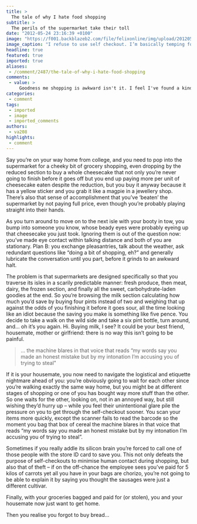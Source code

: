 ```yaml
---
title: >
  The tale of why I hate food shopping
subtitle: >
  The perils of the supermarket take their toll
date: "2012-05-24 23:16:39 +0100"
image: "https://f001.backblazeb2.com/file/felixonline/img/upload/201205250016-mc4509-self-checkout.jpg"
image_caption: "I refuse to use self checkout. I’m basically temping for free by PLEASE REMOVE ITEM FROM BAGGING ARE"
headline: true
featured: true
imported: true
aliases:
 - /comment/2487/the-tale-of-why-i-hate-food-shopping
comments:
 - value: >
     Goodness me shopping is awkward isn't it. I feel I've found a kindred spirit.
categories:
 - comment
tags:
 - imported
 - image
 - imported_comments
authors:
 - va208
highlights:
 - comment
---
```


Say you’re on your way home from college, and you need to pop into the supermarket for a cheeky bit of grocery shopping, even dropping by the reduced section to buy a whole cheesecake that not only you’re never going to finish before it goes off but you end up paying more per unit of cheesecake eaten despite the reduction, but you buy it anyway because it has a yellow sticker and you grab it like a magpie in a jewellery shop. There’s also that sense of accomplishment that you’ve ‘beaten’ the supermarket by not paying full price, even though you’re probably playing straight into their hands.

As you turn around to move on to the next isle with your booty in tow, you bump into someone you know, whose beady eyes were probably eyeing up that cheesecake you just took. Ignoring them is out of the question now: you’ve made eye contact within talking distance and both of you are stationary. Plan B: you exchange pleasantries, talk about the weather, ask redundant questions like “doing a bit of shopping, eh?” and generally lubricate the conversation until you part, before it grinds to an awkward halt.

The problem is that supermarkets are designed specifically so that you traverse its isles in a scarily predictable manner: fresh produce, then meat, dairy, the frozen section, and finally all the sweet, carbohydrate-laden goodies at the end. So you’re browsing the milk section calculating how much you’d save by buying four pints instead of two and weighing that up against the odds of you finishing it before it goes sour, all the time looking like an idiot because the saving you make is something like five pence. You decide to take a walk on the wild side and take a six pint bottle, turn around, and… oh it’s you again. Hi. Buying milk, I see? It could be your best friend, housemate, mother or girlfriend: there is no way this isn’t going to be painful.

> ... the machine blares in that voice that reads “my words say you made an honest mistake but by my intonation I’m accusing you of trying to steal"

If it is your housemate, you now need to navigate the logistical and etiquette nightmare ahead of you: you’re obviously going to wait for each other since you’re walking exactly the same way home, but you might be at different stages of shopping or one of you has bought way more stuff than the other. So one waits for the other, looking on, not in an annoyed way, but still wishing they’d hurry up – while you feel their unintentional glare pile the pressure on you to get through the self-checkout sooner. You scan your items more quickly, except the scanner fails to read the barcode so the moment you bag that box of cereal the machine blares in that voice that reads “my words say you made an honest mistake but by my intonation I’m accusing you of trying to steal”.

Sometimes if you really addle its silicon brain you’re forced to call one of those people with the store ID card to save you. This not only defeats the purpose of self-checkouts to minimise human contact during shopping, but also that of theft – if on the off-chance the employee sees you’ve paid for 5 kilos of carrots yet all you have in your bags are chorizo, you’re not going to be able to explain it by saying you thought the sausages were just a different cultivar.

Finally, with your groceries bagged and paid for (or stolen), you and your housemate now just want to get home.

Then you realise you forgot to buy bread…
